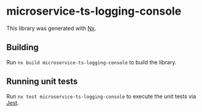 # microservice-ts-logging-console

This library was generated with [Nx](https://nx.dev).

## Building

Run `nx build microservice-ts-logging-console` to build the library.

## Running unit tests

Run `nx test microservice-ts-logging-console` to execute the unit tests via [Jest](https://jestjs.io).
